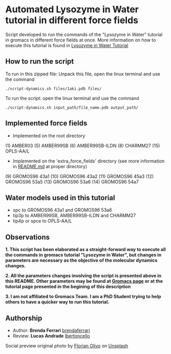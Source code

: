 # Automated Lysozyme in Water tutorial in different force fields

Script developed to run the commands of the "Lysozyme in Water" tutorial in gromacs in different force fields at once. More information on how to execute this tutorial is found in [Lysozyme in Water Tutorial](http://www.mdtutorials.com/gmx/lysozyme/index.html)

## How to run the script 

To run in this zipped file: Unpack this file, open the linux terminal and use the command

```
./script-dynamics.sh files/1aki.pdb files/
```

To run the script: open the linux terminal and use the command

```
./script-dynamics.sh input_path/file_name.pdb output_path/
``` 

## Implemented force fields

* Implemented on the root directory

(1) AMBER03
(5) AMBER99SB
(6) AMBER99SB-ILDN
(8) CHARMM27
(15) OPLS-AA/L

* Implemented on the 'extra_force_fields' directory (see more information in [README.md](extra_force_fields/README.md) at proper directory)

(9) GROMOS96 43a1
(10) GROMOS96 43a2
(11) GROMOS96 45a3
(12) GROMOS96 53a5
(13) GROMOS96 53a6
(14) GROMOS96 54a7

## Water models used in this tutorial 

* spc to GROMOS96 43a1 and GROMOS96 53a6
* tip3p to AMBER99SB, AMBER99SB-ILDN and CHARMM27
* tip4p or spce to OPLS-AA/L

## Observations

**1. This script has been elaborated as a straight-forward way to execute all the commands in gromacs tutorial "Lysozyme in Water", but changes in parameters are necessary as the objective of the molecular dynamics changes.**

**2. All the parameters changes involving the script is presented above in this README. Other parameters may be found at [Gromacs page](http://www.gromacs.org/) or at the tutorial page presented in the begining of this description** 

**3. I am not affiliated to Gromacs Team. I am a PhD Student trying to help others to have a quicker way to run this tutorial.**

## Authorship

* Author: **Brenda Ferrari** [brendaferrari](https://github.com/brendaferrari)
* Review: **Lucas Andrade** [lbertoncello](https://github.com/lbertoncello)

Social preview original photo by <a href="https://unsplash.com/@florianolv?utm_source=unsplash&utm_medium=referral&utm_content=creditCopyText">Florian Olivo</a> on <a href="https://unsplash.com/photos/gnyA8vd3Otc?utm_source=unsplash&utm_medium=referral&utm_content=creditCopyText">Unsplash</a>
  